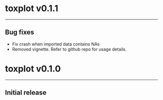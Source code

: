 # toxplot v0.1.1
------------------
## Bug fixes
- Fix crash when imported data contains NAs
- Removed vignette. Refer to github repo for usage details.

# toxplot v0.1.0
------------------
## Initial release
